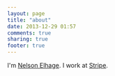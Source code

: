 ```yaml
---
layout: page
title: "about"
date: 2013-12-29 01:57
comments: true
sharing: true
footer: true
---
```


I'm [Nelson Elhage](https://nelhage.com). I work at
[Stripe](https://stripe.com/).
